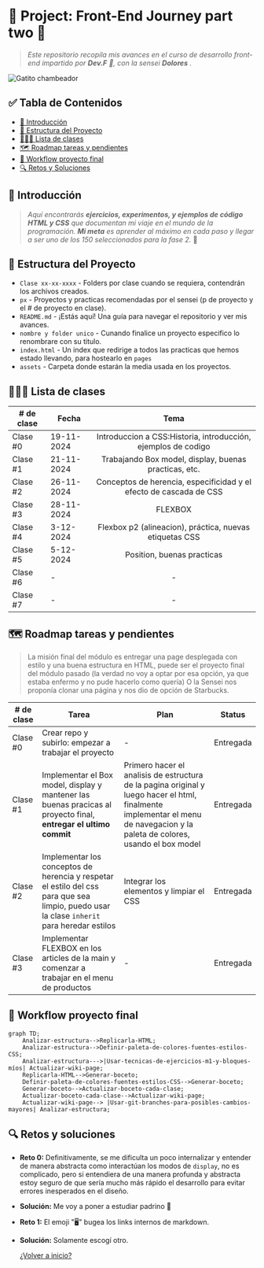 # 🌟 Project: Front-End Journey part two 🌟

<!--- Es una buena practica comentar, pero markdown es bastante "straight forward" no? -->

> _Este repositorio recopila mis avances en el curso de desarrollo front-end impartido por **Dev.F** 🚀, con la sensei **Dolores** ._

![Gatito chambeador](https://i.pinimg.com/originals/72/0c/c4/720cc43d757ee638ad5054a05220fafe.gif)

## ✅ Tabla de Contenidos

- [📖 Introducción](#-introducción)
- [🧰 Estructura del Proyecto](#-estructura-del-proyecto)
- [👩🏻‍🏫 Lista de clases](#-lista-de-clases)
- [🗺️ Roadmap tareas y pendientes](#%EF%B8%8F-roadmap-tareas-y-pendientes)
- [🚀 Workflow proyecto final](#-workflow-proyecto-final)
- [🔍 Retos y Soluciones](#-retos-y-soluciones)

<!-- Hey!!!!!! bingo! supongo que es el codigo hex o algo asi pero,%EF%B8%8F es el emoji del cohete  -->

## 📖 Introducción

> _Aquí encontrarás **ejercicios, experimentos, y ejemplos de código HTML y CSS** que documentan mi viaje en el mundo de la programación. **Mi meta** es aprender al máximo en cada paso y llegar a ser uno de los 150 seleccionados para la fase 2._ 🚀

## 🧰 Estructura del Proyecto

- `Clase xx-xx-xxxx` - Folders por clase cuando se requiera, contendrán los archivos creados.
- `px` - Proyectos y practicas recomendadas por el sensei (p de proyecto y el # de proyecto en clase).
- `README.md` - ¡Estás aquí! Una guía para navegar el repositorio y ver mis avances.
- `nombre y folder unico` - Cunando finalice un proyecto especifico lo renombrare con su titulo.
- `index.html` - Un index que redirige a todos las practicas que hemos estado llevando, para hostearlo en `pages`
- `assets` - Carpeta donde estarán la media usada en los proyectos.

## 👩🏻‍🏫 Lista de clases

| # de clase | Fecha      |                                Tema                                |
| ---------- | ---------- | :----------------------------------------------------------------: |
| Clase #0   | 19-11-2024 |   Introduccion a CSS:Historia, introducción, ejemplos de codigo    |
| Clase #1   | 21-11-2024 |       Trabajando Box model, display, buenas practicas, etc.        |
| Clase #2   | 26-11-2024 | Conceptos de herencia, especificidad y el efecto de cascada de CSS |
| Clase #3   | 28-11-2024 |                              FLEXBOX                               |
| Clase #4   | 3-12-2024  |      Flexbox p2 (alineacion), práctica, nuevas etiquetas CSS       |
| Clase #5   | 5-12-2024  |                     Position, buenas practicas                     |
| Clase #6   | -          |                                 -                                  |
| Clase #7   | -          |                                 -                                  |

## 🗺️ Roadmap tareas y pendientes

> La misión final del módulo es entregar una page desplegada con estilo y una buena estructura en HTML, puede ser el proyecto final del módulo pasado (la verdad no voy a optar por esa opción, ya que estaba enfermo y no pude hacerlo como quería) O la Sensei nos proponía clonar una página y nos dio de opción de Starbucks.

| # de clase | Tarea                                                                                                                                      | Plan                                                                                                                                                                          | Status           |
| ---------- | ------------------------------------------------------------------------------------------------------------------------------------------ | ----------------------------------------------------------------------------------------------------------------------------------------------------------------------------- | ---------------- |
| Clase #0   | Crear repo y subirlo: empezar a trabajar el proyecto                                                                                       | -                                                                                                                                                                             | Entregada        |
| Clase #1   | Implementar el Box model, display y mantener las buenas pracicas al proyecto final, **entregar el ultimo commit**                          | Primero hacer el analisis de estructura de la pagina original y luego hacer el html, finalmente implementar el menu de navegacion y la paleta de colores, usando el box model | Entregada        |
| Clase #2   | Implementar los conceptos de herencia y respetar el estilo del css para que sea limpio, puedo usar la clase `inherit` para heredar estilos | Integrar los elementos y limpiar el CSS                                                                                                                                       | Entregada |
| Clase #3   | Implementar FLEXBOX en los articles de la main y comenzar a trabajar en el menu de productos                                               | -                                                                                                                                                                             | Entregada |

## 🚀 Workflow proyecto final

```mermaid
graph TD;
    Analizar-estructura-->Replicarla-HTML;
    Analizar-estructura-->Definir-paleta-de-colores-fuentes-estilos-CSS;
    Analizar-estructura--->|Usar-tecnicas-de-ejercicios-m1-y-bloques-míos| Actualizar-wiki-page;
    Replicarla-HTML-->Generar-boceto;
    Definir-paleta-de-colores-fuentes-estilos-CSS-->Generar-boceto;
    Generar-boceto-->Actualizar-boceto-cada-clase;
    Actualizar-boceto-cada-clase-->Actualizar-wiki-page;
    Actualizar-wiki-page--> |Usar-git-branches-para-posibles-cambios-mayores| Analizar-estructura;
```

## 🔍 Retos y soluciones

- **Reto 0:** Definitivamente, se me dificulta un poco internalizar y entender de manera abstracta como interactúan los modos de `display`, no es complicado, pero si entendiera de una manera profunda y abstracta estoy seguro de que sería mucho más rápido el desarrollo para evitar errores inesperados en el diseño.
- **Solución:** Me voy a poner a estudiar padrino 🤠
- **Reto 1:** El emoji "🖥️" bugea los links internos de markdown.
- **Solución:** Solamente escogí otro.

  [¿Volver a inicio?](#-tabla-de-contenidos)
